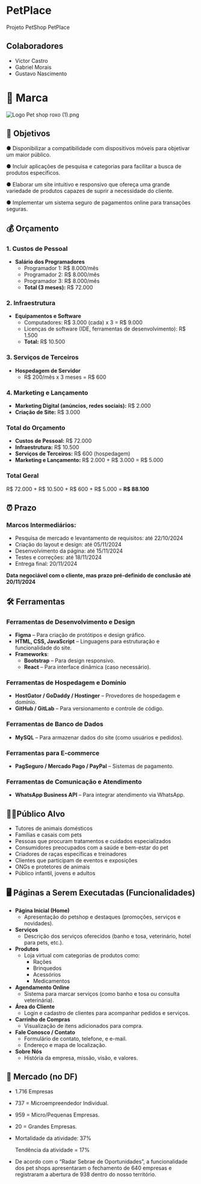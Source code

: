 # PetPlace
Projeto PetShop PetPlace
## Colaboradores

- Victor Castro
- Gabriel Morais
- Gustavo Nascimento

# 🐾 Marca

![Logo Pet shop roxo (1).png](https://prod-files-secure.s3.us-west-2.amazonaws.com/c6481910-ba00-4e9f-a86d-26276363911d/581c6e92-8e34-486b-ac1f-8fdf8652c6e7/Logo_Pet_shop_roxo_(1).png)

## 🎯 Objetivos

● Disponibilizar a compatibilidade com dispositivos móveis para
objetivar um maior público.

● Incluir aplicações de pesquisa e categorias para facilitar a busca
de produtos específicos.

● Elaborar um site intuitivo e responsivo que ofereça uma grande
variedade de produtos capazes de suprir a necessidade do
cliente.

● Implementar um sistema seguro de pagamentos online para
transações seguras.

## 💰 Orçamento

### 1. **Custos de Pessoal**

- **Salário dos Programadores**
    - Programador 1: R$ 8.000/mês
    - Programador 2: R$ 8.000/mês
    - Programador 3: R$ 8.000/mês
    - **Total (3 meses):** R$ 72.000

### 2. **Infraestrutura**

- **Equipamentos e Software**
    - Computadores: R$ 3.000 (cada) x 3 = R$ 9.000
    - Licenças de software (IDE, ferramentas de desenvolvimento): R$ 1.500
    - **Total:** R$ 10.500

### 3. **Serviços de Terceiros**

- **Hospedagem de Servidor**
    - R$ 200/mês x 3 meses = R$ 600

### 4. **Marketing e Lançamento**

- **Marketing Digital (anúncios, redes sociais):** R$ 2.000
- **Criação de Site:** R$ 3.000

### **Total do Orçamento**

- **Custos de Pessoal:** R$ 72.000
- **Infraestrutura:** R$ 10.500
- **Serviços de Terceiros:** R$ 600 (hospedagem)
- **Marketing e Lançamento:** R$ 2.000 + R$ 3.000 = R$ 5.000

### **Total Geral**

R$ 72.000 + R$ 10.500 + R$ 600 + R$ 5.000 = **R$ 88.100**

## ⏰ Prazo

### Marcos Intermediários:

- Pesquisa de mercado e levantamento de requisitos: até 22/10/2024
- Criação do layout e design: até 05/11/2024
- Desenvolvimento da página: até 15/11/2024
- Testes e correções: até 18/11/2024
- Entrega final: 20/11/2024

**Data negociável com o cliente, mas prazo pré-definido de conclusão até 20/11/2024**

## 🛠️ Ferramentas

### **Ferramentas de Desenvolvimento e Design**

- **Figma** – Para criação de protótipos e design gráfico.
- **HTML, CSS, JavaScript** – Linguagens para estruturação e funcionalidade do site.
- **Frameworks**:
    - **Bootstrap** – Para design responsivo.
    - **React** – Para interface dinâmica (caso necessário).

### Ferramentas de Hospedagem e Domínio

- **HostGator / GoDaddy / Hostinger** – Provedores de hospedagem e domínio.
- **GitHub / GitLab** – Para versionamento e controle de código.

### **Ferramentas de Banco de Dados**

- **MySQL**  – Para armazenar dados do site (como usuários e pedidos).

### **Ferramentas para E-commerce**

- **PagSeguro / Mercado Pago / PayPal** – Sistemas de pagamento.

### **Ferramentas de Comunicação e Atendimento**

- **WhatsApp Business API** – Para integrar atendimento via WhatsApp.

## 🎯👥Público Alvo

- Tutores de animais domésticos
- Famílias e casais com pets
- Pessoas que procuram tratamentos e cuidados especializados
- Consumidores preocupados com a saúde e bem-estar do pet
- Criadores de raças específicas e treinadores
- Clientes que participam de eventos e exposições
- ONGs e protetores de animais
- Público infantil,  jovens e adultos

## 🖥️ Páginas a Serem Executadas (Funcionalidades)

- **Página Inicial (Home)**
    - Apresentação do petshop e destaques (promoções, serviços e novidades).
- **Serviços**
    - Descrição dos serviços oferecidos (banho e tosa, veterinário, hotel para pets, etc.).
- **Produtos**
    - Loja virtual com categorias de produtos como:
        - Rações
        - Brinquedos
        - Acessórios
        - Medicamentos
- **Agendamento Online**
    - Sistema para marcar serviços (como banho e tosa ou consulta veterinária).
- **Área do Cliente**
    - Login e cadastro de clientes para acompanhar pedidos e serviços.
- **Carrinho de Compras**
    - Visualização de itens adicionados para compra.
- **Fale Conosco / Contato**
    - Formulário de contato, telefone, e e-mail.
    - Endereço e mapa de localização.
- **Sobre Nós**
    - História da empresa, missão, visão, e valores.

## 🛒 Mercado (no DF)

- 1.716 Empresas
- 737 = Microempreendedor Individual.
- 959 = Micro/Pequenas Empresas.
- 20 = Grandes Empresas.
- Mortalidade da atividade: 37%
    
    Tendência da atividade = 17%
    
- De acordo com o “Radar Sebrae de Oportunidades”, a funcionalidade dos pet shops apresentaram o fechamento de 640 empresas e registraram a abertura de 938 dentro do nosso território.
